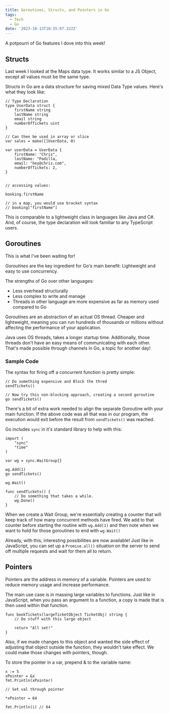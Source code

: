 ```yaml
---
title: Goroutines, Structs, and Pointers in Go
tags:
  - Tech
  - Go
date: '2023-10-13T10:35:07.322Z'
---
```


A potpourri of Go features I dove into this week!

## Structs

Last week I looked at the Maps data type. It works similar to a JS Object, except all values must be the same type.

Structs in Go are a data structure for saving mixed Data Type values. Here's what they look like:

```
// Type Declaration
type UserData struct {
	firstName string
	lastName string
	email string
	numberOfTickets uint
}

// Can then be used in array or slice
var sales = make([]UserData, 0)

var userData = UserData {
	firstName: "Chris",
	lastName: "Padilla,
	email: "hey@chris.com",
	numberOfTickets: 2,
}


// accessing values:

booking.firstName

// in a map, you would use bracket syntax
// booking["firstName"]

```

This is comparable to a lightweight class in languages like Java and C#. And, of course, the type declaration will look familiar to any TypeScript users.

## Goroutines

This is what I've been waiting for!

*Goroutines* are the key ingredient for Go's main benefit: Lightweight and easy to use concurrency.

The strengths of Go over other languages:

- Less overhead structurally
- Less complex to write and manage
- Threads in other language are more expensive as far as memory used compared to Go

Goroutines are an abstraction of an actual OS thread. Cheaper and lightweight, meaning you can run hundreds of thousands or millions without affecting the performance of your application.

Java uses OS threads, takes a longer startup time. Additionally, those threads don't have an easy means of communicating with each other. That's made possible through channels in Go, a topic for another day!

### Sample Code

The syntax for firing off a concurrent function is pretty simple:


```
// Do something expensive and Block the thred
sendTickets()

// Now try this non-blocking approach, creating a second goroutine
go sendTickets()
```

There's a bit of extra work needed to align the separate Goroutine with your main function. If the above code was all that was in our program, the execution would exit before the result from `sendTickets()` was reached.

Go includes `sync` in it's standard library to help with this:


```
import (
	"sync"
	"time"
)

var wg = sync.WaitGroup{}

wg.Add(1)
go sendTickets()

wg.Wait()

func sendTickets() {
	// Do something that takes a while.
	wg.Done()
}
```

When we create a Wait Group, we're essentially creating a counter that will keep track of how many concurrent methods have fired. We add to that counter before starting the routine with `wg.Add(1)` and then note when we want to hold for those goroutines to end with `wg.Wait()`

Already, with this, interesting possibilities are now available! Just like in JavaScript, you can set up a `Promise.all()` situation on the server to send off multiple requests and wait for them all to return. 

## Pointers

Pointers are the address in memory of a variable. Pointers are used to reduce memory usage and increase performance. 

The main use case is in massing large variables to functions. Just like in JavaScript, when you pass an argument to a function, a copy is made that is then used within that function.


```
func bookTickets(largeTicketObject TicketObj) string {
	// Do stuff with this large object
	
	return "All set!"
}
```

Also, if we made changes to this object and wanted the side effect of adjusting that object outside the function, they wouldn't take effect. We could make those changes with pointers, though.

To store the pointer in a var, prepend & to the variable name:

```
x := 5
xPointer = &x
fmt.Println(xPointer)

// Set val through pointer

*xPointer = 64

fmt.Println(i) // 64
```
